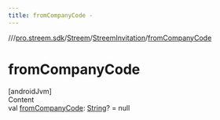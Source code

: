 ```yaml
---
title: fromCompanyCode -
---
```

//[<root>](../../../../index.md)/[pro.streem.sdk](../../index.md)/[Streem](../index.md)/[StreemInvitation](index.md)/[fromCompanyCode](from-company-code.md)



# fromCompanyCode  
[androidJvm]  
Content  
val [fromCompanyCode](from-company-code.md): [String](https://kotlinlang.org/api/latest/jvm/stdlib/kotlin/-string/index.html)? = null  



